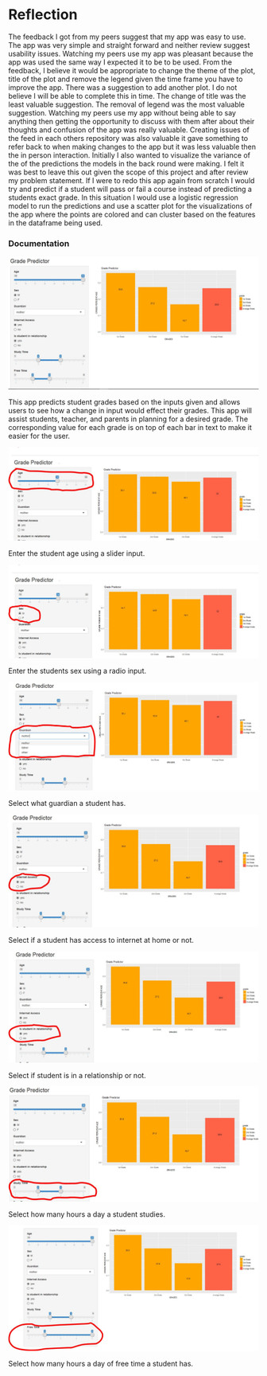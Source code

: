 # Reflection

The feedback I got from my peers suggest that my app was easy to use. The app was very simple and straight forward and neither review suggest usability issues. Watching my peers use my app was pleasant because the app was used the same way I expected it to be to be used. From the feedback, I believe it would be appropriate to change the theme of the plot, title of the plot and remove the legend given the time frame you have to improve the app. There was a suggestion to add another plot. I do not believe I will be able to complete this in time. The change of title was the least valuable suggestion. The removal of legend was the most valuable suggestion. Watching my peers use my app without being able to say anything then getting the opportunity to discuss with them after about their thoughts and confusion of the app was really valuable. Creating issues of the feed in each others repository was also valuable it gave something to refer back to when making changes to the app but it was less valuable then the in person interaction. Initially I also wanted to visualize the variance of the of the predictions the models in the back round were making. I felt it was best to leave this out given the scope of this project and after review my problem statement. If I were to redo this app again from scratch I would try and predict if a student will pass or fail a course instead of predicting a students exact grade. In this situation I would use a logistic regression model to run the predictions and use a scatter plot for the visualizations of the app where the points are colored and can cluster based on the features in the dataframe being used.

### Documentation

![](pics/1intro.JPG)

This app predicts student grades based on the inputs given and allows users to see how a change in input would effect their grades. This app will assist students, teacher, and parents in planning for a desired grade. The corresponding value for each grade is on top of each bar in text to make it easier for the user.

![](pics/2age.JPG)

Enter the student age using a slider input.

![](pics/3sex.JPG)

Enter the students sex using a radio input.

![](pics/4guard.JPG)

Select what guardian a student has.

![](pics/5internet.JPG)

Select if a student has access to internet at home or not.

![](pics/6relationship.JPG)

Select if student is in a relationship or not.

![](pics/7study.JPG)

Select how many hours a day a student studies.

![](pics/8free.JPG)

Select how many hours a day of free time a student has.
